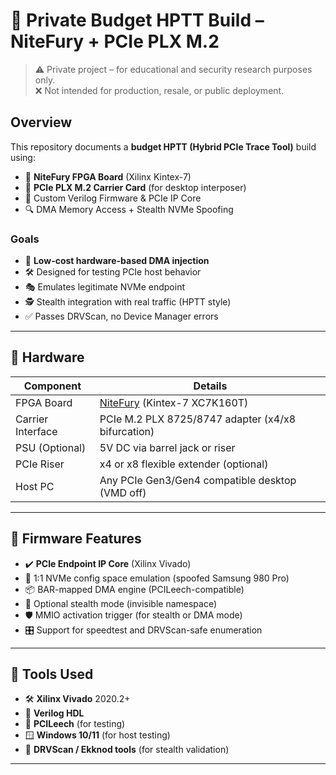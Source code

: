 # 🔧 Private Budget HPTT Build – NiteFury + PCIe PLX M.2

> ⚠️ Private project – for educational and security research purposes only.  
> ❌ Not intended for production, resale, or public deployment.

## Overview

This repository documents a **budget HPTT (Hybrid PCIe Trace Tool)** build using:

- 🎯 **NiteFury FPGA Board** (Xilinx Kintex-7)
- 🔌 **PCIe PLX M.2 Carrier Card** (for desktop interposer)
- 🧠 Custom Verilog Firmware & PCIe IP Core
- 🔍 DMA Memory Access + Stealth NVMe Spoofing

### Goals

- 💸 **Low-cost hardware-based DMA injection**
- 🛠️ Designed for testing PCIe host behavior
- 🎭 Emulates legitimate NVMe endpoint
- 🕵️ Stealth integration with real traffic (HPTT style)
- ✅ Passes DRVScan, no Device Manager errors

---

## 🧱 Hardware

| Component            | Details |
|----------------------|---------|
| FPGA Board           | [NiteFury](https://knjn.com/NiteFury.html) (Kintex-7 XC7K160T) |
| Carrier Interface    | PCIe M.2 PLX 8725/8747 adapter (x4/x8 bifurcation) |
| PSU (Optional)       | 5V DC via barrel jack or riser |
| PCIe Riser           | x4 or x8 flexible extender (optional) |
| Host PC              | Any PCIe Gen3/Gen4 compatible desktop (VMD off) |

---

## 💾 Firmware Features

- ✔️ **PCIe Endpoint IP Core** (Xilinx Vivado)
- 🧬 1:1 NVMe config space emulation (spoofed Samsung 980 Pro)
- 📦 BAR-mapped DMA engine (PCILeech-compatible)
- 🧩 Optional stealth mode (invisible namespace)
- 🛡️ MMIO activation trigger (for stealth or DMA mode)
- 🎛️ Support for speedtest and DRVScan-safe enumeration

---

## 🧰 Tools Used

- 🛠️ **Xilinx Vivado** 2020.2+
- 🧠 **Verilog HDL**
- 💉 **PCILeech** (for testing)
- 🪟 **Windows 10/11** (for host testing)
- 🧪 **DRVScan / Ekknod tools** (for stealth validation)

---
